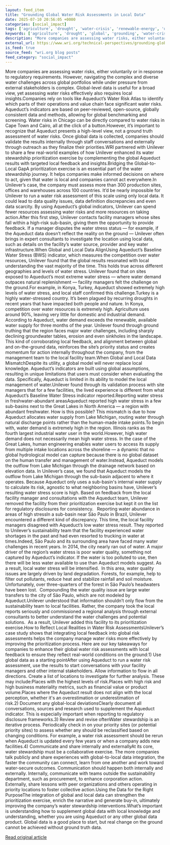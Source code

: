```yaml
---
layout: feed_item
title: "Grounding Global Water Risk Assessments in Local Data"
date: 2025-07-10 20:56:05 +0000
categories: [social_impact]
tags: ['agriculture', 'drought', 'water-crisis', 'renewable-energy', 'urgent', 'food-security', 'clean-energy']
keywords: ['agriculture', 'drought', 'global', 'grounding', 'water-crisis', 'water', 'renewable-energy', 'urgent']
description: "More companies are assessing water risks, either voluntarily or in response to regulatory requirements"
external_url: https://www.wri.org/technical-perspectives/grounding-global-water-risk-assessments-local-data
is_feed: true
source_feed: "wri.org blog posts"
feed_category: "social_impact"
---
```


More companies are assessing water risks, either voluntarily or in response to regulatory requirements. However, navigating the complex and diverse water challenges across global portfolios while under pressure from external stakeholders is complex. Global-level data is useful for a broad view, yet assessing water risks effectively also requires local insights.Companies rely on tools like Aqueduct’s Water Risk Atlas to identify which parts of their operations and value chain face significant water risks. Aqueduct’s indicators are based on peer-reviewed, open-source, globally consistent data and methods, allowing for global benchmarking and screening. Water risks in Chicago can be directly compared to water risks in Cape Town and Cairo, all at the click of a button.However, it’s important to recognize that Aqueduct presents a high-level view, not a ground truth assessment of water risks. Once global data is collected, companies should validate the results internally through staff conversations and externally through outreach as they finalize their priorities.WRI partnered with Unilever to share a few real-world examples of how Unilever enhanced its water stewardship prioritization exercise by complementing the global Aqueduct results with targeted local feedback and insights.Bridging the Global-to-Local GapA prioritization exercise is an essential part of the water stewardship journey. It helps companies make informed decisions on where to act, given that water is local and companies cannot act everywhere.In Unilever’s case, the company must assess more than 300 production sites, offices and warehouses across 100 countries. It’d be nearly impossible for Unilever to run a water risk assessment of this scale using only local data. It could lead to data quality issues, data definition discrepancies and even data scarcity. By using Aqueduct’s global indicators, Unilever can spend fewer resources assessing water risks and more resources on taking action.After this first step, Unilever contacts facility managers whose sites fall within a high-risk sub-basin, giving them the opportunity to provide feedback. If a manager disputes the water stress status — for example, if the Aqueduct data doesn’t reflect the reality on the ground — Unilever often brings in expert consultants to investigate the location using local data, such as details on the facility’s water source, provider and key water infrastructure.When Global and Local Data AlignUsing Aqueduct’s Baseline Water Stress (BWS) indicator, which measures the competition over water resources, Unilever found that the global results resonated with local understanding the vast majority of the time. This holds true across different geographies and levels of water stress. Unilever found that on sites exposed to Aqueduct’s most extreme water stress — where water demand outpaces natural replenishment — facility managers felt the challenge on the ground.For example, in Konya, Turkey, Aqueduct showed extremely high levels of water stress, and local staff confirmed this challenge.Turkey is a highly water-stressed country. It’s been plagued by recurring droughts in recent years that have impacted both people and nature. In Konya, competition over water resources is extremely high. Agriculture uses around 90%, leaving very little for domestic and industrial demand. According to Aqueduct, water demand exceeds the renewable, available water supply for three months of the year. Unilever found through ground truthing that the region faces major water challenges, including sharply declining groundwater tables, erosion and even sinkholes in the landscape. This kind of corroborating local feedback, and alignment between global and on-the-ground data, reinforces the site’s priority status and creates momentum for action internally throughout the company, from the management team to the local facility team.When Global and Local Data MismatchDespite its utility, a global model will never replace local knowledge. Aqueduct’s indicators are built using global assumptions, resulting in unique limitations that users must consider when evaluating the data. Specifically, Aqueduct is limited in its ability to model the local management of water.Unilever found through its validation process with site managers that for a few facilities, the lived experience is different from what Aqueduct’s Baseline Water Stress indicator reported.Reporting water stress in freshwater-abundant areasAqueduct reported high water stress in a few sub-basins next to the Great Lakes in North America — a region with abundant freshwater. How is this possible? This mismatch is due to how Aqueduct allocates water supply from Lake Michigan, routing water through natural discharge points rather than the human-made intake points.To begin with, water demand is extremely high in the region. Illinois ranks as the fourth largest industrial water user in the world.However, high water demand does not necessarily mean high water stress. In the case of the Great Lakes, human engineering enables water users to access its supply from multiple intake locations across the shoreline — a dynamic that no global hydrological model can capture because there is no global dataset on the human transfer and management of water.Instead, Aqueduct models the outflow from Lake Michigan through the drainage network based on elevation data. In Unilever’s case, we found that Aqueduct models the outflow from Lake Michigan through the sub-basin adjacent to where it operates. Because Aqueduct only uses a sub-basin's internal water supply to calculate its risk, agnostic to what neighboring basins have, Unilever’s resulting water stress score is high. Based on feedback from the local facility manager and consultations with the Aqueduct team, Unilever removed the facility from their prioritization exercise but kept it on the list for regulatory disclosures for consistency. &nbsp;&nbsp;Reporting water abundance in areas of high stressIn a sub-basin near São Paulo in Brazil, Unilever encountered a different kind of discrepancy. This time, the local facility managers disagreed with Aqueduct’s low water stress result. They reported to Unilever’s sustainability team that the facility experienced water shortages in the past and had even resorted to trucking in water at times.Indeed, São Paulo and its surrounding area have faced many water challenges in recent years. In 2014, the city nearly ran out of water. A major driver of the region’s water stress is poor water quality, something not captured by Aqueduct’s indicator. If the water is too polluted to use, then there will be less water available to use than Aqueduct models suggest. As a result, local water stress will be intensified. &nbsp;In this area, water quality issues are largely driven by land degradation. Forests, for example, help to filter out pollutants, reduce heat and stabilize rainfall and soil moisture. Unfortunately, over three-quarters of the forest in São Paulo’s headwaters have been lost. &nbsp;Compounding the water quality issue are large water transfers to the city of São Paulo, which are not modeled by Aqueduct.Unilever understood that information shouldn’t only flow from the sustainability team to local facilities. Rather, the company took the local reports seriously and commissioned a regional analysis through external consultants to better understand the water challenges and potential solutions. &nbsp;As a result, Unilever added this facility to its prioritization exercise.How to Reflect Local Realities in Water Risk AssessmentsUnilever’s case study shows that integrating local feedback into global risk assessments helps the company manage water risks more effectively by improving the prioritization process. Here are our key takeaways for companies to enhance their global water risk assessments with local feedback to ensure they reflect real-world conditions on the ground:1) Use global data as a starting pointAfter using Aqueduct to run a water risk assessment, use the results to start conversations with your facility managers and other internal stakeholders. Allow information to flow in all directions. Create a list of locations to investigate for further analysis. These may include:Places with the highest levels of risk.Places with high risk and high business materiality metrics, such as financial value or product volume.Places where the Aqueduct result does not align with the local perception, whether it's an overestimation or underestimation of risk.2)&nbsp;Document any global-local deviationsClearly document all conversations, sources and research used to supplement the Aqueduct indicator. This is especially important when reporting to regulatory disclosure frameworks.3) Review and revise oftenWater stewardship is an iterative process. Periodically check in on your priority sites (or potential priority sites) to assess whether any should be reclassified based on changing conditions. For example, a water risk assessment should be rerun when Aqueduct is updated every few years or when a company adds new facilities.4)&nbsp;Communicate and share internally and externallyAt its core, water stewardship must be a collaborative exercise. The more companies talk publicly and share experiences with global-to-local data integration, the faster the community can connect, learn from one another and work toward water-secure outcomes. Communication should happen both internally and externally. Internally, communicate with teams outside the sustainability department, such as procurement, to enhance corporation action. Externally, share lessons with peer organizations and others operating in priority locations to foster collective action.Using the Data for the Right PurposeThe integration of global and local data can strengthen the prioritization exercise, enrich the narrative and generate buy-in, ultimately improving the company’s water stewardship interventions.What’s important is understanding how to supplement global data with local knowledge and understanding, whether you are using Aqueduct or any other global data product. Global data is a good place to start, but real change on the ground cannot be achieved without ground truth data.

[Read original article](https://www.wri.org/technical-perspectives/grounding-global-water-risk-assessments-local-data)

